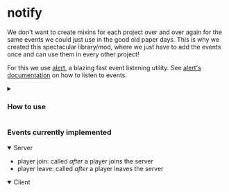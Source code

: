 # notify

We don't want to create mixins for each project over and over again for the same events we could just use in the good old paper days.
This is why we created this spectacular library/mod, where we just have to add the events once and can use them in every other project!

For this we use [alert](https://github.com/mooziii/alert), a blazing fast event listening utility.
See [alert's documentation](https://github.com/mooziii/alert#tutorial) on how to listen to events.

<details>

<summary>

### How to use

</summary>

Add the following to your mod's `build.gradle.kts` file:
```gradle
repositories {
    mavenCentral() // TODO
}

dependencies {
    // ...
    
    implementation("me.obsilabor:alert:1.0.6")
    modImplementation("de.hglabor:notify:1.0.0")
}
```
Then put the built jar file of notify into your mods folder. You should be able to subscribe to the events like this:
```kotlin
// (On the server)
subscribeToEvent<PlayerJoinEvent> {
    logger.info("Player ${it.player.name.string} joined")
}
```


</details>

### Events currently implemented
<details open>
<summary>Server</summary>

- player join: called _after_ a player joins the server
- player leave: called _after_ a player leaves the server

</details>

<details open>
<summary>Client</summary>

</details>

